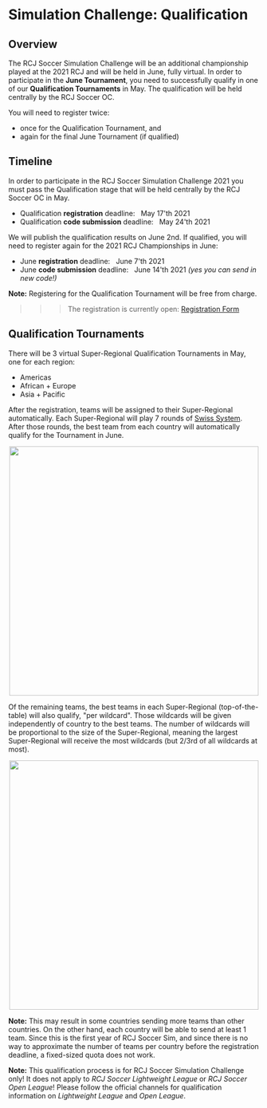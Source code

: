 # Simulation Challenge: Qualification

## Overview

The RCJ Soccer Simulation Challenge will be an additional championship played at the 2021 RCJ
and will be held in June, fully virtual. In order to participate in the **June Tournament**,
you need to successfully qualify in one of our **Qualification Tournaments** in May.
The qualification will be held centrally by the RCJ Soccer OC.

You will need to register twice:

- once for the Qualification Tournament, and
- again for the final June Tournament (if qualified)


## Timeline

In order to participate in the RCJ Soccer Simulation Challenge 2021 you must pass the Qualification
stage that will be held centrally by the RCJ Soccer OC in May.

- Qualification **registration** deadline: &nbsp; May 17'th 2021  
- Qualification **code submission** deadline: &nbsp; May 24'th 2021

We will publish the qualification results on June 2nd. If qualified, you will need to register
again for the 2021 RCJ Championships in June:

- June **registration** deadline: &nbsp; June 7'th 2021
- June **code submission** deadline: &nbsp; June 14'th 2021
_(yes you can send in new code!)_
 
**Note:** Registering for the Qualification Tournament will be free from charge.

>>> The registration is currently open: [Registration Form](registration.md)

## Qualification Tournaments

There will be 3 virtual Super-Regional Qualification Tournaments in May, one for each region:

- Americas
- African + Europe
- Asia + Pacific

After the registration, teams will be assigned to their Super-Regional automatically.
Each Super-Regional will play 7 rounds of [Swiss System](https://en.wikipedia.org/wiki/Swiss-system_tournament).
After those rounds, the best team from each country will automatically qualify
for the Tournament in June.

<img src="../images/qualification_scheme.png" style="width:500px; margin-left: auto; margin-right: auto; display:block;"/>

Of the remaining teams, the best teams in each Super-Regional (top-of-the-table)
will also qualify, "per wildcard".
Those wildcards will be given independently of country to the best teams.
The number of wildcards will be proportional to the size of the Super-Regional, meaning
the largest Super-Regional will receive the most wildcards (but 2/3rd of all wildcards at most).

<img src="../images/qualification_numbers.png" style="width:500px; margin-left: auto; margin-right: auto; display:block;"/>

**Note:** This may result in some countries sending more teams than other countries.
On the other hand, each country will be able to send at least 1 team.
Since this is the first year of RCJ Soccer Sim, and since there is no way to approximate the
number of teams per country before the registration deadline, a fixed-sized quota
does not work.


**Note:** This qualification process is for RCJ Soccer Simulation Challenge only!
It does not apply to *RCJ Soccer Lightweight League* or *RCJ Soccer Open League*!
Please follow the official channels for qualification information on
*Lightweight League* and *Open League*.
